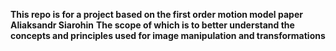 **This repo is for a project based on the first order motion model paper Aliaksandr Siarohin**
**The scope of which is to better understand the concepts and principles used for image manipulation and transformations**
